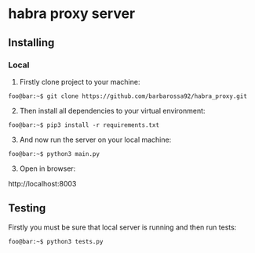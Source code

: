 # habra proxy server

## Installing

### Local

1. Firstly clone project to your machine:
```console
foo@bar:~$ git clone https://github.com/barbarossa92/habra_proxy.git
```

2. Then install all dependencies to your virtual environment:

```console
foo@bar:~$ pip3 install -r requirements.txt
```

3. And now run the server on your local machine:

```console
foo@bar:~$ python3 main.py
```

3. Open in browser:

  http://localhost:8003
  
  
 ## Testing
 
Firstly you must be sure that local server is running and then run tests:

```console
foo@bar:~$ python3 tests.py
```
